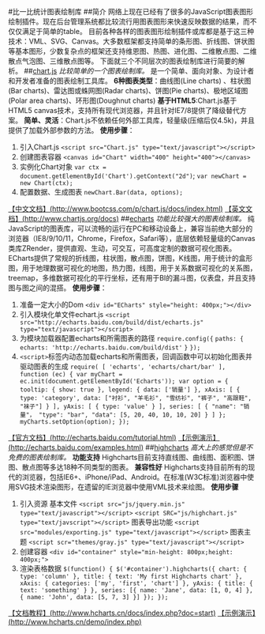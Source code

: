 #比一比统计图表绘制库
##简介
网络上现在已经有了很多的JavaScript图表图形绘制插件。现在后台管理系统都比较流行用图表图形来快速反映数据的结果，而不仅仅满足于简单的table。
目前各种各样的图表图形绘制插件或库都是基于这三种技术：VML、SVG、Canvas。大多数框架都支持简单的条形图、折线图、饼状图等基本图形，少数复杂点的框架还支持维恩图、热图、进化图、二维散点图、二维散点气泡图、三维散点图等。
下面就三个不同层次的图表绘制库进行简要的解析。
##[chart.js](http://www.bootcss.com/p/chart.js/docs/)
*比较简单的一个图表绘制库。*
是一个简单、面向对象、为设计者和开发者准备的图表绘制工具库。
**6种图表类型**：曲线图(Line charts) 、柱状图(Bar charts)、雷达图或蛛网图(Radar charts)、饼图(Pie charts)、极地区域图(Polar area charts)、环形图(Doughnut charts)
**基于HTML5**:Chart.js基于HTML5 canvas技术，支持所有现代浏览器，并且针对IE7/8提供了降级替代方案。
**简单、灵活**：Chart.js不依赖任何外部工具库，轻量级(压缩后仅4.5k)，并且提供了加载外部参数的方法。
**使用步骤**：
 1. 引入Chart.js
`<script src="Chart.js" type="text/javascript"></script>`
 2. 创建图表容器
`<canvas id="Chart" width="400" height="400"></canvas>`
 3. 实例化Chart对象
`var ctx = document.getElementById('Chart').getContext("2d")`;
`var newChart = new Chart(ctx);`
 4. 配置数据、生成图表
`newChart.Bar(data, options);`

[【中文文档】(http://www.bootcss.com/p/chart.js/docs/index.html)](http://www.bootcss.com/p/chart.js/docs/index.html)
[【英文文档】(http://www.chartjs.org/docs)](http://www.chartjs.org/docs)
##[echarts](http://echarts.baidu.com/index.html)
*功能比较强大的图表绘制库。*
纯JavaScript的图表库，可以流畅的运行在PC和移动设备上，兼容当前绝大部分的浏览器（IE8/9/10/11，Chrome，Firefox，Safari等），底层依赖轻量级的Canvas类库ZRender，提供直观、生动，可交互，可高度定制的数据可视化图表。
ECharts提供了常规的折线图，柱状图，散点图，饼图，K线图，用于统计的盒形图，用于地理数据可视化的地图，热力图，线图，用于关系数据可视化的关系图，treemap，多维数据可视化的平行坐标，还有用于BI的漏斗图，仪表盘，并且支持图与图之间的混搭。
**使用步骤**：

 1. 准备一定大小的Dom
`<div id="ECharts" style="height: 400px;"></div>`
 2. 引入模块化单文件echart.js
`<script src="http://echarts.baidu.com/build/dist/echarts.js" type="text/javascript"></script>`
 3. 为模块加载器配置echarts和所需图表的路径
`require.config({`
    `paths: {`
        `echarts: 'http://echarts.baidu.com/build/dist'`
    `}`
 `});`
 4. `<script>`标签内动态加载echarts和所需图表，回调函数中可以初始化图表并驱动图表的生成
 `require(
    [
      'echarts',
      'echarts/chart/bar'
    ], 
    function (ec) {
      var myChart = ec.init(document.getElementById('Echarts'));
      var option = {
        tooltip: {
          show: true
        },
        legend: {
          data: ['销量']
        },
        xAxis: [
          {
            type: 'category',
            data: ["衬衫", "羊毛衫", "雪纺衫", "裤子", "高跟鞋", "袜子"]
          }
        ],
        yAxis: [
          {
            type: 'value'
          }
        ],
        series: [
          {
            "name": "销量"，
            "type": "bar",
            "data": [5, 20, 40, 10, 10, 20]
          }
        ]
      };
      myCharts.setOption(option);
  });`


[【官方文档】(http://echarts.baidu.com/tutorial.html)](http://echarts.baidu.com/tutorial.html)
[【示例演示】(http://echarts.baidu.com/examples.html)](http://echarts.baidu.com/examples.html)
##[highcharts](http://www.highcharts.com/)
*高大上的感觉但是不免费的图表绘制库。*
**功能支持**
Highcharts目前支持直线图、曲线图、面积图、饼图、散点图等多达18种不同类型的图表。
**兼容性好**
Highcharts支持目前所有的现代的浏览器，包括IE6+、iPhone/iPad、Android。在标准(W3C标准)浏览器中使用SVG技术渲染图形，在遗留的IE浏览器中使用VML技术来绘图。
**使用步骤**
 1. 引入资源
 基本文件
`<script src="js/jquery.min.js" type="text/javascript"></script>`
`<script SRC="js/highchart.js" type="text/javscript"></script>`
 图表导出功能
`<script src="modules/exporting.js" type="text/javascript"></script>`
 图表主题
`<script scr="themes/gray.js" type="text/javascript"></script>`
 2. 创建容器
 `<div id="container" style="min-height: 800px;height: 400px;">`
 3. 渲染表格数据
`$(function() {
    $('#container').highcharts({
        chart: {
          type: 'column'
        },
        title: {
          text: 'My first Highcharts chart'
        },
        xAxis: {
          categories: ['my', 'first', 'chart']
        },
        yAxis: {
          title: {
            text: 'something'
          }
        },
        series: [{
          name: 'Jane',
          data: [1, 0, 4]
        }, {
          name: 'John',
          data: [5, 7, 3]
        }]
    });
 });
`

[【文档教程】(http://www.hcharts.cn/docs/index.php?doc=start)](http://www.hcharts.cn/docs/index.php?doc=start)
[【示例演示】(http://www.hcharts.cn/demo/index.php)](http://www.hcharts.cn/demo/index.php)
